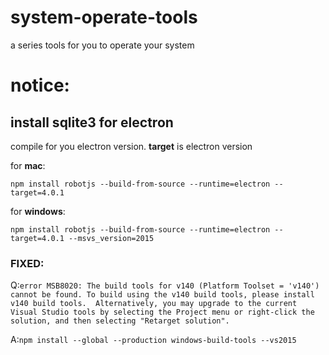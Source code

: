 # system-operate-tools
a series tools for you to operate your system

# notice:
## install sqlite3 for electron
compile for you electron version. **target** is electron version

for **mac**:

`npm install robotjs --build-from-source --runtime=electron --target=4.0.1`

for **windows**:

`npm install robotjs --build-from-source --runtime=electron --target=4.0.1 --msvs_version=2015`


### FIXED:
Q:`error MSB8020: The build tools for v140 (Platform Toolset = 'v140') cannot be found. To build using the v140 build tools, please install v140 build tools.  Alternatively, you may upgrade to the current Visual Studio tools by selecting the Project menu or right-click the solution, and then selecting "Retarget solution".`

A:`npm install --global --production windows-build-tools --vs2015`